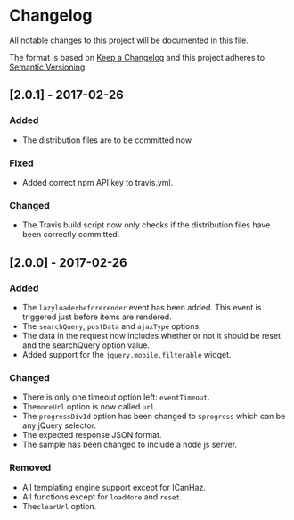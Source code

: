 # Changelog
All notable changes to this project will be documented in this file.

The format is based on [Keep a Changelog](http://keepachangelog.com/en/1.0.0/)
and this project adheres to [Semantic Versioning](http://semver.org/spec/v2.0.0.html).

## [2.0.1] - 2017-02-26
### Added
- The distribution files are to be committed now.

### Fixed
- Added correct npm API key to travis.yml.

### Changed
- The Travis build script now only checks if the distribution files have been correctly committed.

## [2.0.0] - 2017-02-26

### Added
- The `lazyloaderbeforerender` event has been added. This event is triggered just before items are rendered.
- The `searchQuery`, `postData` and `ajaxType` options.
- The data in the request now includes whether or not it should be reset and the searchQuery option value.
- Added support for the `jquery.mobile.filterable` widget.

### Changed 
- There is only one timeout option left: `eventTimeout`.
- The`moreUrl` option is now called `url`.
- The `progressDivId` option has been changed to `$progress` which can be any jQuery selector.
- The expected response JSON format.
- The sample has been changed to include a node js server. 
 
### Removed
- All templating engine support except for ICanHaz.
- All functions except for `loadMore` and `reset`.
- The`clearUrl` option.